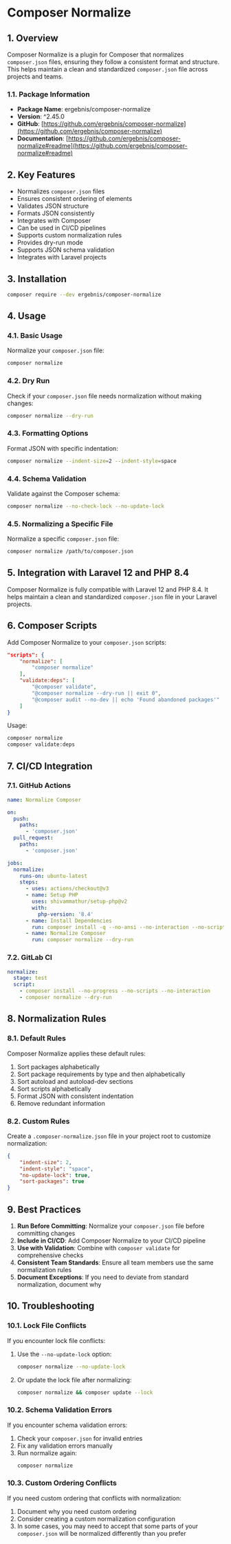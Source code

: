 # Composer Normalize

## 1. Overview

Composer Normalize is a plugin for Composer that normalizes `composer.json` files, ensuring they follow a consistent format and structure. This helps maintain a clean and standardized `composer.json` file across projects and teams.

### 1.1. Package Information

- **Package Name**: ergebnis/composer-normalize
- **Version**: ^2.45.0
- **GitHub**: [https://github.com/ergebnis/composer-normalize](https://github.com/ergebnis/composer-normalize)
- **Documentation**: [https://github.com/ergebnis/composer-normalize#readme](https://github.com/ergebnis/composer-normalize#readme)

## 2. Key Features

- Normalizes `composer.json` files
- Ensures consistent ordering of elements
- Validates JSON structure
- Formats JSON consistently
- Integrates with Composer
- Can be used in CI/CD pipelines
- Supports custom normalization rules
- Provides dry-run mode
- Supports JSON schema validation
- Integrates with Laravel projects

## 3. Installation

```bash
composer require --dev ergebnis/composer-normalize
```

## 4. Usage

### 4.1. Basic Usage

Normalize your `composer.json` file:

```bash
composer normalize
```

### 4.2. Dry Run

Check if your `composer.json` file needs normalization without making changes:

```bash
composer normalize --dry-run
```

### 4.3. Formatting Options

Format JSON with specific indentation:

```bash
composer normalize --indent-size=2 --indent-style=space
```

### 4.4. Schema Validation

Validate against the Composer schema:

```bash
composer normalize --no-check-lock --no-update-lock
```

### 4.5. Normalizing a Specific File

Normalize a specific `composer.json` file:

```bash
composer normalize /path/to/composer.json
```

## 5. Integration with Laravel 12 and PHP 8.4

Composer Normalize is fully compatible with Laravel 12 and PHP 8.4. It helps maintain a clean and standardized `composer.json` file in your Laravel projects.

## 6. Composer Scripts

Add Composer Normalize to your `composer.json` scripts:

```json
"scripts": {
    "normalize": [
        "composer normalize"
    ],
    "validate:deps": [
        "@composer validate",
        "@composer normalize --dry-run || exit 0",
        "@composer audit --no-dev || echo 'Found abandoned packages'"
    ]
}
```

Usage:

```bash
composer normalize
composer validate:deps
```

## 7. CI/CD Integration

### 7.1. GitHub Actions

```yaml
name: Normalize Composer

on:
  push:
    paths:
      - 'composer.json'
  pull_request:
    paths:
      - 'composer.json'

jobs:
  normalize:
    runs-on: ubuntu-latest
    steps:
      - uses: actions/checkout@v3
      - name: Setup PHP
        uses: shivammathur/setup-php@v2
        with:
          php-version: '8.4'
      - name: Install Dependencies
        run: composer install -q --no-ansi --no-interaction --no-scripts --no-progress
      - name: Normalize Composer
        run: composer normalize --dry-run
```

### 7.2. GitLab CI

```yaml
normalize:
  stage: test
  script:
    - composer install --no-progress --no-scripts --no-interaction
    - composer normalize --dry-run
```

## 8. Normalization Rules

### 8.1. Default Rules

Composer Normalize applies these default rules:

1. Sort packages alphabetically
2. Sort package requirements by type and then alphabetically
3. Sort autoload and autoload-dev sections
4. Sort scripts alphabetically
5. Format JSON with consistent indentation
6. Remove redundant information

### 8.2. Custom Rules

Create a `.composer-normalize.json` file in your project root to customize normalization:

```json
{
    "indent-size": 2,
    "indent-style": "space",
    "no-update-lock": true,
    "sort-packages": true
}
```

## 9. Best Practices

1. **Run Before Committing**: Normalize your `composer.json` file before committing changes
2. **Include in CI/CD**: Add Composer Normalize to your CI/CD pipeline
3. **Use with Validation**: Combine with `composer validate` for comprehensive checks
4. **Consistent Team Standards**: Ensure all team members use the same normalization rules
5. **Document Exceptions**: If you need to deviate from standard normalization, document why

## 10. Troubleshooting

### 10.1. Lock File Conflicts

If you encounter lock file conflicts:

1. Use the `--no-update-lock` option:
   ```bash
   composer normalize --no-update-lock
   ```

2. Or update the lock file after normalizing:
   ```bash
   composer normalize && composer update --lock
   ```

### 10.2. Schema Validation Errors

If you encounter schema validation errors:

1. Check your `composer.json` for invalid entries
2. Fix any validation errors manually
3. Run normalize again:
   ```bash
   composer normalize
   ```

### 10.3. Custom Ordering Conflicts

If you need custom ordering that conflicts with normalization:

1. Document why you need custom ordering
2. Consider creating a custom normalization configuration
3. In some cases, you may need to accept that some parts of your `composer.json` will be normalized differently than you prefer
